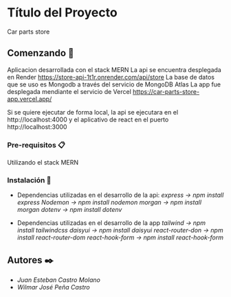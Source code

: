 # Título del Proyecto

Car parts store

## Comenzando 🚀
Aplicacion desarrollada con el stack MERN 
La api se encuentra desplegada en Render https://store-api-1t1r.onrender.com/api/store
La base de datos que se uso es Mongodb a través del servicio de MongoDB Atlas
La app fue desplegada mendiante el servicio de Vercel https://car-parts-store-app.vercel.app/

Si se quiere ejecutar de forma local, la api se ejecutara en el http://localhost:4000 y el aplicativo de react en el puerto http://localhost:3000

### Pre-requisitos 📋

Utilizando el stack MERN

### Instalación 🔧
* Dependencias utilizadas en el desarrollo de la api:
*express -> npm install express*
*Nodemon -> npm install nodemon*
*morgan -> npm install morgan*
*dotenv -> npm install dotenv*

* Dependencias utilizadas en el desarrollo de la app
*tailwind -> npm install tailwindcss*
*daisyui -> npm install daisyui*
*react-router-don -> npm install react-router-dom*
*react-hook-form -> npm install react-hook-form*

## Autores ✒️

* *Juan Esteban Castro Molano*    
* *Wilmar José Peña Castro*    



